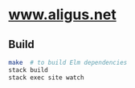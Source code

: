 # www.aligus.net

## Build


```bash
make  # to build Elm dependencies
stack build
stack exec site watch
```
